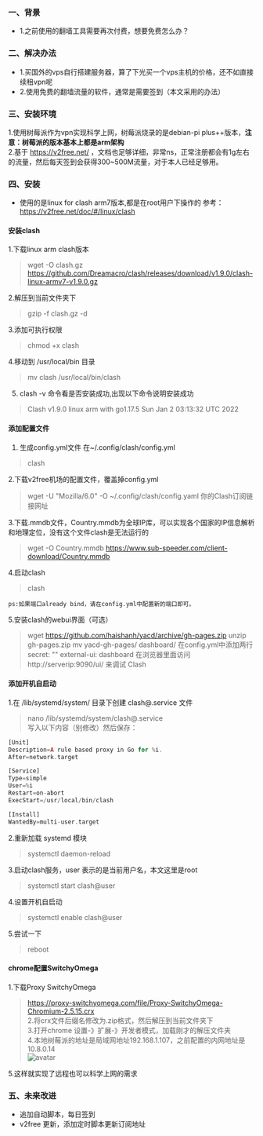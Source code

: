 
### 一、背景
* 1.之前使用的翻墙工具需要再次付费，想要免费怎么办？

### 二、解决办法

* 1.买国外的vps自行搭建服务器，算了下光买一个vps主机的价格，还不如直接续租vpn呢  
* 2.使用免费的翻墙流量的软件，通常是需要签到（本文采用的办法）


### 三、安装环境 
1.使用树莓派作为vpn实现科学上网，树莓派烧录的是debian-pi plus++版本，**注意：树莓派的版本基本上都是arm架构**  
2.基于 https://v2free.net/ ，文档也足够详细，非常ns，正常注册都会有1g左右的流量，然后每天签到会获得300~500M流量，对于本人已经足够用。


### 四、安装

- 使用的是linux for clash arm7版本,都是在root用户下操作的
参考：https://v2free.net/doc/#/linux/clash

####   **安装clash**
1.下载linux arm clash版本
>wget -O clash.gz https://github.com/Dreamacro/clash/releases/download/v1.9.0/clash-linux-armv7-v1.9.0.gz  

2.解压到当前文件夹下  
>gzip -f clash.gz -d    

3.添加可执行权限  
>chmod +x clash  

4.移动到 /usr/local/bin 目录  
>mv clash /usr/local/bin/clash  

5. clash -v 命令看是否安装成功,出现以下命令说明安装成功  
>Clash v1.9.0 linux arm with go1.17.5 Sun Jan  2 03:13:32 UTC 2022

#### **添加配置文件**
1. 生成config.yml文件 在~/.config/clash/config.yml
>clash

2.下载v2free机场的配置文件，覆盖掉config.yml
>wget -U "Mozilla/6.0" -O ~/.config/clash/config.yaml  你的Clash订阅链接网址

3.下载.mmdb文件，Country.mmdb为全球IP库，可以实现各个国家的IP信息解析和地理定位，没有这个文件clash是无法运行的 
>wget -O Country.mmdb https://www.sub-speeder.com/client-download/Country.mmdb

4.启动clash
>clash

`ps:如果端口already bind，请在config.yml中配置新的端口即可。`

5.安装clash的webui界面（可选）
> wget https://github.com/haishanh/yacd/archive/gh-pages.zip 
>unzip gh-pages.zip
>mv yacd-gh-pages/ dashboard/
>在config.yml中添加两行 secret: "" external-ui: dashboard
>在浏览器里面访问 http://serverip:9090/ui/ 来调试 Clash

#### **添加开机自启动**
1.在 /lib/systemd/system/ 目录下创建 clash@.service 文件
>nano /lib/systemd/system/clash@.service  
写入以下内容（别修改）然后保存：
```php
[Unit]
Description=A rule based proxy in Go for %i.
After=network.target

[Service]
Type=simple
User=%i
Restart=on-abort
ExecStart=/usr/local/bin/clash

[Install]
WantedBy=multi-user.target
```

2.重新加载 systemd 模块
>systemctl daemon-reload  

3.启动clash服务，user 表示的是当前用户名，本文这里是root
>systemctl start clash@user  

4.设置开机自启动
>systemctl enable clash@user  

5.尝试一下
>reboot

#### **chrome配置SwitchyOmega**
1.下载Proxy SwitchyOmega
>https://proxy-switchyomega.com/file/Proxy-SwitchyOmega-Chromium-2.5.15.crx  
2.将crx文件后缀名修改为.zip格式，然后解压到当前文件夹下  
3.打开chrome 设置-》扩展-》开发者模式，加载刚才的解压文件夹  
4.本地树莓派的地址是局域网地址192.168.1.107，之前配置的内网地址是10.8.0.14  
![avatar](https://blog.hexiefamily.xin/assets/switchomega.png)  

5.这样就实现了远程也可以科学上网的需求


### 五、未来改进

- 追加自动脚本，每日签到
- v2free 更新，添加定时脚本更新订阅地址